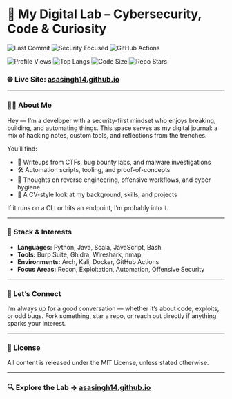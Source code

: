 # 🧠 My Digital Lab – Cybersecurity, Code & Curiosity

![Last Commit](https://img.shields.io/github/last-commit/asasingh14/asasingh14.github.io?color=cyan&logo=github&logoColor=white&style=flat-square)
![Security Focused](https://img.shields.io/badge/focus-cybersecurity-critical?logo=linux&style=flat-square&color=red)
![GitHub Actions](https://img.shields.io/github/actions/workflow/status/asasingh14/asasingh14.github.io/pages-build-deployment.yml?label=deployed&logo=githubactions&style=flat-square&color=blueviolet)

![Profile Views](https://komarev.com/ghpvc/?username=asasingh14&label=Profile%20Views&color=blueviolet&style=flat-square)
![Top Langs](https://img.shields.io/github/languages/top/asasingh14/asasingh14.github.io?style=flat-square&color=orange)
![Code Size](https://img.shields.io/github/languages/code-size/asasingh14/asasingh14.github.io?style=flat-square&color=lightgrey)
![Repo Stars](https://img.shields.io/github/stars/asasingh14/asasingh14.github.io?style=flat-square&color=yellow)

### 🌐 Live Site: [asasingh14.github.io](https://asasingh14.github.io)

---

### 👨‍💻 About Me

Hey — I’m a developer with a security-first mindset who enjoys breaking, building, and automating things. This space serves as my digital journal: a mix of hacking notes, custom tools, and reflections from the trenches.

You’ll find:

- 🔐 Writeups from CTFs, bug bounty labs, and malware investigations  
- 🛠️ Automation scripts, tooling, and proof-of-concepts  
- 📓 Thoughts on reverse engineering, offensive workflows, and cyber hygiene  
- 📄 A CV-style look at my background, skills, and projects

If it runs on a CLI or hits an endpoint, I’m probably into it.

---

### 🧰 Stack & Interests

- **Languages:** Python, Java, Scala,  JavaScript, Bash
- **Tools:** Burp Suite, Ghidra, Wireshark, nmap
- **Environments:** Arch, Kali, Docker, GitHub Actions  
- **Focus Areas:** Recon, Exploitation, Automation, Offensive Security

---

### 🤝 Let’s Connect

I’m always up for a good conversation — whether it’s about code, exploits, or odd bugs. Fork something, star a repo, or reach out directly if anything sparks your interest.

---

### 📝 License

All content is released under the MIT License, unless stated otherwise.

---

### 🔍 Explore the Lab → [asasingh14.github.io](https://asasingh14.github.io)
